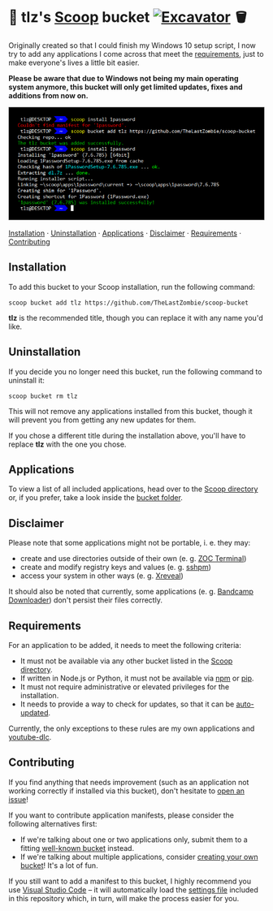 # 🧟 tlz's [Scoop](https://scoop.sh/) bucket [![Excavator](https://github.com/TheLastZombie/scoop-bucket/actions/workflows/schedule.yml/badge.svg)](https://github.com/TheLastZombie/scoop-bucket/actions/workflows/schedule.yml) 🪣

Originally created so that I could finish my Windows 10 setup script, I now try to add any applications I come across that meet the [requirements](#requirements), just to make everyone's lives a little bit easier.

**Please be aware that due to Windows not being my main operating system anymore, this bucket will only get limited updates, fixes and additions from now on.**

![](screenshot.png)

[Installation](#installation) · [Uninstallation](#uninstallation) · [Applications](#applications) · [Disclaimer](#disclaimer) · [Requirements](#requirements) · [Contributing](#contributing)

## Installation

To add this bucket to your Scoop installation, run the following command:

```
scoop bucket add tlz https://github.com/TheLastZombie/scoop-bucket
```

**tlz** is the recommended title, though you can replace it with any name you'd like.

## Uninstallation

If you decide you no longer need this bucket, run the following command to uninstall it:

```
scoop bucket rm tlz
```

This will not remove any applications installed from this bucket, though it will prevent you from getting any new updates for them.

If you chose a different title during the installation above, you'll have to replace **tlz** with the one you chose.

## Applications

To view a list of all included applications, head over to the [Scoop directory](https://rasa.github.io/scoop-directory/by-bucket#TheLastZombie_scoop-bucket) or, if you prefer, take a look inside the [bucket folder](https://github.com/TheLastZombie/scoop-bucket/tree/master/bucket).

## Disclaimer

Please note that some applications might not be portable, i. e. they may:

- create and use directories outside of their own (e. g. [ZOC Terminal](https://www.emtec.com/zoc/))
- create and modify registry keys and values (e. g. [sshpm](https://thelastzombie.github.io/sshpm/))
- access your system in other ways (e. g. [Xreveal](https://yubsoft.com/xreveal/))

It should also be noted that currently, some applications (e. g. [Bandcamp Downloader](https://github.com/Otiel/BandcampDownloader)) don't persist their files correctly.

## Requirements

For an application to be added, it needs to meet the following criteria:

- It must not be available via any other bucket listed in the [Scoop directory](https://rasa.github.io/scoop-directory/by-bucket).
- If written in Node.js or Python, it must not be available via [npm](https://www.npmjs.com/) or [pip](https://pip.pypa.io/).
- It must not require administrative or elevated privileges for the installation.
- It needs to provide a way to check for updates, so that it can be [auto-updated](https://github.com/marketplace/actions/bucket-minion).

Currently, the only exceptions to these rules are my own applications and [youtube-dlc](https://blackjack4494.github.io/yt-dlc/).

## Contributing

If you find anything that needs improvement (such as an application not working correctly if installed via this bucket), don't hesitate to [open an issue](https://github.com/TheLastZombie/scoop-bucket/issues/new)!

If you want to contribute application manifests, please consider the following alternatives first:

- If we're talking about one or two applications only, submit them to a fitting [well-known bucket](https://github.com/lukesampson/scoop/blob/master/buckets.json) instead.
- If we're talking about multiple applications, consider [creating your own bucket](https://github.com/lukesampson/scoop/wiki/Buckets#creating-your-own-bucket)! It's a lot of fun.

If you still want to add a manifest to this bucket, I highly recommend you use [Visual Studio Code](https://code.visualstudio.com/) – it will automatically load the [settings file](https://github.com/TheLastZombie/scoop-bucket/blob/master/.vscode/settings.json) included in this repository which, in turn, will make the process easier for you.
